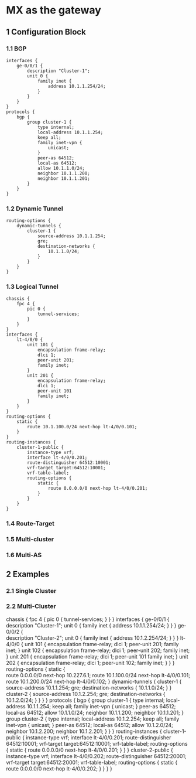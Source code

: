 # MX as the gateway

## 1 Configuration Block

### 1.1 BGP
```
interfaces {
    ge-0/0/1 {
        description "Cluster-1";
        unit 0 {
            family inet {
                address 10.1.1.254/24;
            }
        }
    }
}
protocols {
    bgp {
        group cluster-1 {
            type internal;
            local-address 10.1.1.254;
            keep all;
            family inet-vpn {
                unicast;
            }
            peer-as 64512;
            local-as 64512;
            allow 10.1.1.0/24;
            neighbor 10.1.1.200;
            neighbor 10.1.1.201;
        }
    }
}
```

### 1.2 Dynamic Tunnel
```
routing-options {
    dynamic-tunnels {
        cluster-1 {
            source-address 10.1.1.254;
            gre;
            destination-networks {
                10.1.1.0/24;
            }
        }
    }
}
```

### 1.3 Logical Tunnel
```
chassis {
    fpc 4 {
        pic 0 {
            tunnel-services;
        }
    }
}
interfaces {
    lt-4/0/0 {
        unit 101 {
            encapsulation frame-relay;
            dlci 1;
            peer-unit 201;
            family inet;
        }
        unit 201 {
            encapsulation frame-relay;
            dlci 1;
            peer-unit 101
            family inet;
        }
    }
}
routing-options {
    static {                            
        route 10.1.100.0/24 next-hop lt-4/0/0.101;
    }
}
routing-instances {
    cluster-1-public {
        instance-type vrf;
        interface lt-4/0/0.201;
        route-distinguisher 64512:10001;
        vrf-target target:64512:10001;
        vrf-table-label;
        routing-options {
            static {
                route 0.0.0.0/0 next-hop lt-4/0/0.201;
            }
        }
    }
}
```

### 1.4 Route-Target


### 1.5 Multi-cluster


### 1.6 Multi-AS


## 2 Examples

### 2.1 Single Cluster

### 2.2 Multi-Cluster


chassis {
    fpc 4 {
        pic 0 {
            tunnel-services;
        }
    }
}
interfaces {
    ge-0/0/1 {
        description "Cluster-1";
        unit 0 {
            family inet {
                address 10.1.1.254/24;
            }
        }
    }
    ge-0/0/2 {                          
        description "Cluster-2";
        unit 0 {
            family inet {
                address 10.1.2.254/24;
            }
        }
    }
    lt-4/0/0 {
        unit 101 {
            encapsulation frame-relay;
            dlci 1;
            peer-unit 201;
            family inet;
        }
        unit 102 {
            encapsulation frame-relay;
            dlci 1;
            peer-unit 202;
            family inet;
        }
        unit 201 {
            encapsulation frame-relay;
            dlci 1;
            peer-unit 101
            family inet;
        }
        unit 202 {
            encapsulation frame-relay;
            dlci 1;
            peer-unit 102;
            family inet;
        }
    }
}
routing-options {
    static {                            
        route 0.0.0.0/0 next-hop 10.227.6.1;
        route 10.1.100.0/24 next-hop lt-4/0/0.101;
        route 10.1.200.0/24 next-hop lt-4/0/0.102;
    }
    dynamic-tunnels {
        cluster-1 {
            source-address 10.1.1.254;
            gre;
            destination-networks {
                10.1.1.0/24;
            }
        }
        cluster-2 {
            source-address 10.1.2.254;
            gre;
            destination-networks {
                10.1.2.0/24;
            }
        }
    }
}
protocols {
    bgp {
        group cluster-1 {
            type internal;
            local-address 10.1.1.254;
            keep all;
            family inet-vpn {
                unicast;
            }
            peer-as 64512;
            local-as 64512;
            allow 10.1.1.0/24;
            neighbor 10.1.1.200;
            neighbor 10.1.1.201;
        }
        group cluster-2 {
            type internal;
            local-address 10.1.2.254;
            keep all;
            family inet-vpn {
                unicast;
            }
            peer-as 64512;
            local-as 64512;
            allow 10.1.2.0/24;
            neighbor 10.1.2.200;
            neighbor 10.1.2.201;
        }
    }
}
routing-instances {
    cluster-1-public {
        instance-type vrf;
        interface lt-4/0/0.201;
        route-distinguisher 64512:10001;
        vrf-target target:64512:10001;
        vrf-table-label;
        routing-options {
            static {
                route 0.0.0.0/0 next-hop lt-4/0/0.201;
            }
        }
    }
    cluster-2-public {
        instance-type vrf;
        interface lt-4/0/0.202;
        route-distinguisher 64512:20001;
        vrf-target target:64512:20001;
        vrf-table-label;
        routing-options {
            static {
                route 0.0.0.0/0 next-hop lt-4/0/0.202;
            }
        }
    }
}

